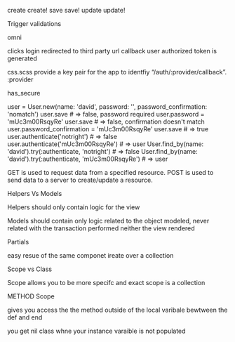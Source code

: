 create
create!
save
save!
update
update!

Trigger validations


omni 

clicks login
redirected to third party 
url callback
user authorized 
token is generated

css.scss
provide a key pair for the app to identfiy
“/auth/:provider/callback”. :provider

has_secure

user = User.new(name: 'david', password: '', password_confirmation: 'nomatch')
user.save                                                       # => false, password required
user.password = 'mUc3m00RsqyRe'
user.save                                                       # => false, confirmation doesn't match
user.password_confirmation = 'mUc3m00RsqyRe'
user.save                                                       # => true
user.authenticate('notright')                                   # => false
user.authenticate('mUc3m00RsqyRe')                              # => user
User.find_by(name: 'david').try(:authenticate, 'notright')      # => false
User.find_by(name: 'david').try(:authenticate, 'mUc3m00RsqyRe') # => user


GET is used to request data from a specified resource.
POST is used to send data to a server to create/update a resource.


Helpers Vs Models


Helpers should only contain logic for the view

Models should contain only logic related to the object modeled, never related with the transaction performed neither the view rendered

Partials 

easy resue of the same componet
ireate over a collection

Scope vs Class

Scope allows you to be more specifc and exact
scope is a collection

METHOD Scope

gives you access the the method outside of the local varibale bewtween the def and end 

you get nil class whne your instance varaible is not populated



